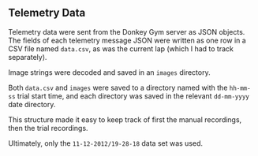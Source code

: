 ## Telemetry Data

Telemetry data were sent from the Donkey Gym server as JSON objects. The fields of each telemetry message JSON were written as one row in a CSV file named `data.csv`, as was the current lap (which I had to track separately).

Image strings were decoded and saved in an `images` directory.

Both `data.csv` and `images` were saved to a directory named with the `hh-mm-ss` trial start time, and each directory was saved in the relevant `dd-mm-yyyy` date directory.

This structure made it easy to keep track of first the manual recordings, then the trial recordings.

Ultimately, only the `11-12-2012/19-28-18` data set was used.